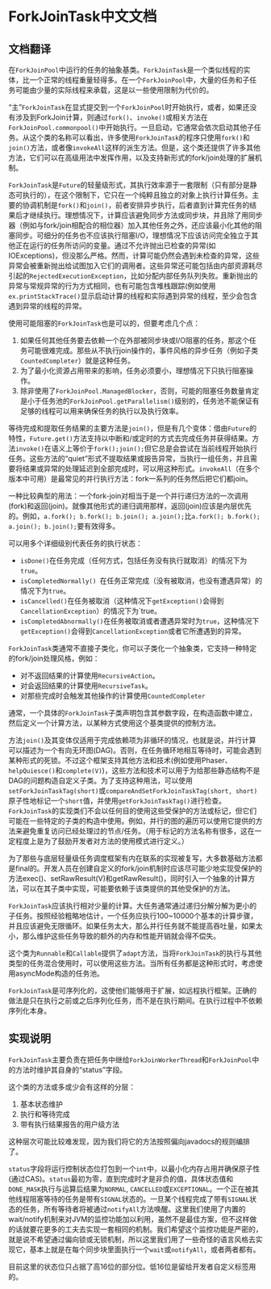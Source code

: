 # ForkJoinTask中文文档

## 文档翻译

在`ForkJoinPool`中运行的任务的抽象基类。`ForkJoinTask`是一个类似线程的实体，比一个正常的线程重量轻得多。在一个`ForkJoinPool`中，大量的任务和子任务可能由少量的实际线程来承载，这是以一些使用限制为代价的。

“主”`ForkJoinTask`在显式提交到一个`ForkJoinPool`时开始执行，或者，如果还没有涉及到ForkJoin计算，则通过`fork()`、`invoke()`或相关方法在`ForkJoinPool.commonpool()`中开始执行。一旦启动，它通常会依次启动其他子任务。从这个类的名称可以看出，许多使用`ForkJoinTask`的程序只使用`fork()`和`join()`方法，或者像`invokeAll`这样的派生方法。但是，这个类还提供了许多其他方法，它们可以在高级用法中发挥作用，以及支持新形式的fork/join处理的扩展机制。

`ForkJoinTask`是`Future`的轻量级形式，其执行效率源于一套限制（只有部分是静态可执行的），在这个限制下，它只在一个纯粹且独立的对象上执行计算任务。主要的协调机制是`fork()`和`join()`，前者安排异步执行，后者直到计算完任务的结果后才继续执行。理想情况下，计算应该避免同步方法或同步块，并且除了用同步器（例如与fork/join相配合的相位器）加入其他任务之外，还应该最小化其他的阻塞同步。可细分的任务也不应该执行阻塞I/O，理想情况下应该访问完全独立于其他正在运行的任务所访问的变量。通过不允许抛出已检查的异常(如IOExceptions)，但没那么严格。然而，计算可能仍然会遇到未检查的异常，这些异常会被重新抛出给试图加入它们的调用者。这些异常还可能包括由内部资源耗尽引起的`RejectedExecutionException`，比如分配内部任务队列失败。重新抛出的异常与常规异常的行为方式相同，也有可能包含堆栈跟踪(例如使用`ex.printStackTrace()`显示启动计算的线程和实际遇到异常的线程，至少会包含遇到异常的线程的异常。

使用可能阻塞的`ForkJoinTask`也是可以的，但要考虑几个点：

1. 如果任何其他任务要去依赖一个在外部被同步块或I/O阻塞的任务，那这个任务可能很难完成。那些从不执行join操作的，事件风格的异步任务（例如子类`CountedCompleter`）就是这种任务。
2. 为了最小化资源占用带来的影响，任务必须要小，理想情况下只执行阻塞操作。
3. 除非使用了`ForkJoinPool.ManagedBlocker`，否则，可能的阻塞任务数量肯定是小于任务池的`ForkJoinPool.getParallelism()`级别的，任务池不能保证有足够的线程可以用来确保任务的执行以及执行效率。

等待完成和提取任务结果的主要方法是`join()`，但是有几个变体：借由`Future`的特性，`Future.get()`方法支持以中断和/或定时的方式去完成任务并获得结果。方法`invoke()`在语义上等价于`fork();join();`但它总是会尝试在当前线程开始执行任务。这些方法的“quiet”形式不提取结果或报告异常，当执行一组任务，并且需要将结果或异常的处理延迟到全部完成时，可以用这种形式。`invokeAll`（在多个版本中可用）是最常见的并行执行方法：fork一系列的任务然后把它们都join。

一种比较典型的用法：一个fork-join对相当于是一个并行递归方法的一次调用(fork)和返回(join)。就像其他形式的递归调用那样，返回(join)应该是内层优先的。例如，`a.fork(); b.fork(); b.join(); a.join();`比`a.fork(); b.fork(); a.join(); b.join();`要有效得多。

可以用多个详细级别代表任务的执行状态：

- `isDone()`在任务完成（任何方式，包括任务没有执行就取消）的情况下为`true`。
- `isCompletedNormally() `在任务正常完成（没有被取消，也没有遭遇异常）的情况下为`true`。
- `isCancelled()`在任务被取消（这种情况下`getException()`会得到`CancellationException`）的情况下为`true。
- `isCompletedAbnormally()`在任务被取消或者遭遇异常时为`true`，这种情况下`getException()`会得到`CancellationException`或者它所遭遇到的异常。

`ForkJoinTask`类通常不直接子类化，你可以子类化一个抽象类，它支持一种特定的fork/join处理风格，例如：

- 对不返回结果的计算使用`RecursiveAction`。
- 对会返回结果的计算使用`RecursiveTask`。
- 对那些完成时会触发其他操作的计算使用`CountedCompleter`

通常，一个具体的`ForkJoinTask`子类声明包含其参数字段，在构造函数中建立，然后定义一个计算方法，以某种方式使用这个基类提供的控制方法。

方法`join()`及其变体仅适用于完成依赖项为非循环的情况，也就是说，并行计算可以描述为一个有向无环图(DAG)。否则，在任务循环地相互等待时，可能会遇到某种形式的死锁。不过这个框架支持其他方法和技术(例如使用Phaser、`helpQuiesce()`和`complete(V)`)，这些方法和技术可以用于为给那些静态结构不是DAG的问题构造自定义子类。为了支持这种用法，可以使用`setForkJoinTaskTag(short)`或`compareAndSetForkJoinTaskTag(short, short)`原子性地标记一个`short`值，并使用`getForkJoinTaskTag()`进行检查。`ForkJoinTask`的实现类们不会以任何目的使用这些受保护的方法或标记，但它们可能在一些特定的子类的构造中使用。例如，并行的图的遍历可以使用它提供的方法来避免重复访问已经处理过的节点/任务。（用于标记的方法名称有很多，这在一定程度上是为了鼓励开发者对方法的使用模式进行定义。）

为了那些与底层轻量级任务调度框架有内在联系的实现被复写，大多数基础方法都是final的。开发人员在创建自定义的fork/join机制时应该尽可能少地实现受保护的方法exec()、setRawResult(V)和getRawResult()，同时引入一个抽象的计算方法，可以在其子类中实现，可能要依赖于该类提供的其他受保护的方法。

`ForkJoinTask`应该执行相对少量的计算。大任务通常通过递归分解分解为更小的子任务。按照经验粗略地估计，一个任务应执行100~10000个基本的计算步骤，并且应该避免无限循环。如果任务太大，那么并行任务就不能提高吞吐量，如果太小，那么维护这些任务导致的额外的内存和性能开销就会得不偿失。

这个类为`Runnable`和`Callable`提供了`adapt`方法，当将`ForkJoinTask`的执行与其他类型的任务混合使用时，可以使用这些方法。当所有任务都是这种形式时，考虑使用asyncMode构造的任务池。

`ForkJoinTask`是可序列化的，这使他们能够用于扩展，如远程执行框架。正确的做法是只在执行之前或之后序列化任务，而不是在执行期间。在执行过程中不依赖序列化本身。

## 实现说明

`ForkJoinTask`主要负责在把任务中继给`ForkJoinWorkerThread`和`ForkJoinPool`中的方法时维护其自身的“status”字段。

这个类的方法或多或少会有这样的分层：

1. 基本状态维护
2. 执行和等待完成
3. 带有执行结果报告的用户级方法

这种层次可能比较难发现，因为我们将它的方法按照偏向javadocs的规则编排了。

`status`字段将运行控制状态位打包到一个`int`中，以最小化内存占用并确保原子性(通过CAS)。`status`最初为零，直到完成时才是非负的值，具体状态值和`DONE_MASK`执行与运算后结果为`NORMAL`, `CANCELLED`或`EXCEPTIONAL`。一个正在被其他线程阻塞等待的任务是带有`SIGNAL`状态的。一旦某个线程完成了带有`SIGNAL`状态的任务，所有等待者将被通过`notifyAll`方法唤醒。这里我们使用了内置的wait/notify机制来对JVM的监控功能加以利用，虽然不是最佳方案，但不这样做的话就要花更多的工夫去实现一套相同的机制。我们希望这个监控功能是严密的，就是说不希望通过偏向锁或无锁机制，所以这里我们用了一些奇怪的语言风格去实现它，基本上就是在每个同步块里面执行一个`wait`或`notifyAll`，或者两者都有。

目前这里的状态位只占据了高16位的部分位。低16位是留给开发者自定义标签用的。